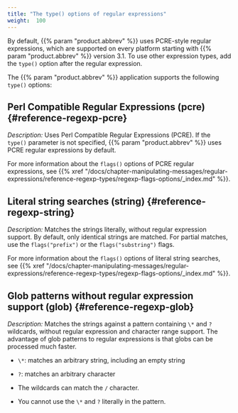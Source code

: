 ```yaml
---
title: "The type() options of regular expressions"
weight:  100
---
```

<!-- DISCLAIMER: This file is based on the syslog-ng Open Source Edition documentation https://github.com/balabit/syslog-ng-ose-guides/commit/2f4a52ee61d1ea9ad27cb4f3168b95408fddfdf2 and is used under the terms of The syslog-ng Open Source Edition Documentation License. The file has been modified by Axoflow. -->

By default, {{% param "product.abbrev" %}} uses PCRE-style regular expressions, which are supported on every platform starting with {{% param "product.abbrev" %}} version 3.1. To use other expression types, add the `type()` option after the regular expression.

The {{% param "product.abbrev" %}} application supports the following `type()` options:


## Perl Compatible Regular Expressions (pcre) {#reference-regexp-pcre}

*Description:* Uses Perl Compatible Regular Expressions (PCRE). If the `type()` parameter is not specified, {{% param "product.abbrev" %}} uses PCRE regular expressions by default.

For more information about the `flags()` options of PCRE regular expressions, see {{% xref "/docs/chapter-manipulating-messages/regular-expressions/reference-regexp-types/regexp-flags-options/_index.md" %}}.



## Literal string searches (string) {#reference-regexp-string}

*Description:* Matches the strings literally, without regular expression support. By default, only identical strings are matched. For partial matches, use the `flags("prefix")` or the `flags("substring")` flags.

For more information about the `flags()` options of literal string searches, see {{% xref "/docs/chapter-manipulating-messages/regular-expressions/reference-regexp-types/regexp-flags-options/_index.md" %}}.



## Glob patterns without regular expression support (glob) {#reference-regexp-glob}

*Description:* Matches the strings against a pattern containing `\*` and `?` wildcards, without regular expression and character range support. The advantage of glob patterns to regular expressions is that globs can be processed much faster.

  - `\*`: matches an arbitrary string, including an empty string

  - `?`: matches an arbitrary character

  - The wildcards can match the `/` character.

  - You cannot use the `\*` and `?` literally in the pattern.

